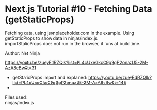 # Next.js Tutorial #10 - Fetching Data (getStaticProps)

Fetching data, using jsonplaceholder.com in the example. Using getStaticProps to show data in ninjas/index.js.  
importStaticProps does not run in the browser, it runs at build time.  

Author: Net Ninja  

https://youtu.be/zueyEdRZQlk?list=PL4cUxeGkcC9g9gP2onazU5-2M-AzA8eBw&t=31  

- getStaticProps import and explained: https://youtu.be/zueyEdRZQlk?list=PL4cUxeGkcC9g9gP2onazU5-2M-AzA8eBw&t=145  
- 

Files used:  
ninjas/index.js
